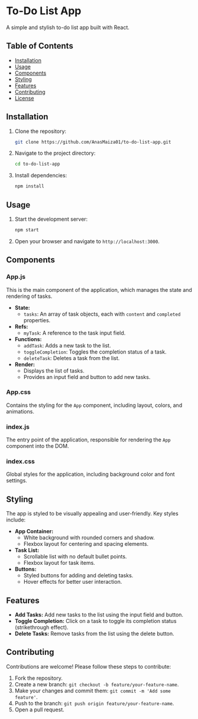# To-Do List App

A simple and stylish to-do list app built with React.

## Table of Contents

- [Installation](#installation)
- [Usage](#usage)
- [Components](#components)
- [Styling](#styling)
- [Features](#features)
- [Contributing](#contributing)
- [License](#license)

## Installation

1. Clone the repository:
   ```sh
   git clone https://github.com/AnasMaiza01/to-do-list-app.git
   ```
2. Navigate to the project directory:
   ```sh
   cd to-do-list-app
   ```
3. Install dependencies:
   ```sh
   npm install
   ```

## Usage

1. Start the development server:
   ```sh
   npm start
   ```
2. Open your browser and navigate to `http://localhost:3000`.

## Components

### App.js

This is the main component of the application, which manages the state and rendering of tasks.

- **State:**
  - `tasks`: An array of task objects, each with `content` and `completed` properties.
- **Refs:**
  - `myTask`: A reference to the task input field.
- **Functions:**
  - `addTask`: Adds a new task to the list.
  - `toggleCompletion`: Toggles the completion status of a task.
  - `deleteTask`: Deletes a task from the list.
- **Render:**
  - Displays the list of tasks.
  - Provides an input field and button to add new tasks.

### App.css

Contains the styling for the `App` component, including layout, colors, and animations.

### index.js

The entry point of the application, responsible for rendering the `App` component into the DOM.

### index.css

Global styles for the application, including background color and font settings.

## Styling

The app is styled to be visually appealing and user-friendly. Key styles include:

- **App Container:**
  - White background with rounded corners and shadow.
  - Flexbox layout for centering and spacing elements.
- **Task List:**
  - Scrollable list with no default bullet points.
  - Flexbox layout for task items.
- **Buttons:**
  - Styled buttons for adding and deleting tasks.
  - Hover effects for better user interaction.

## Features

- **Add Tasks:** Add new tasks to the list using the input field and button.
- **Toggle Completion:** Click on a task to toggle its completion status (strikethrough effect).
- **Delete Tasks:** Remove tasks from the list using the delete button.

## Contributing

Contributions are welcome! Please follow these steps to contribute:

1. Fork the repository.
2. Create a new branch: `git checkout -b feature/your-feature-name`.
3. Make your changes and commit them: `git commit -m 'Add some feature'`.
4. Push to the branch: `git push origin feature/your-feature-name`.
5. Open a pull request.